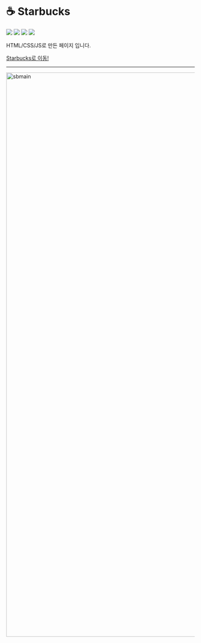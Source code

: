 # ☕️ Starbucks  
<img src="https://img.shields.io/badge/HTML5-E34F26?style=flat&logo=HTML5&logoColor=white"/> <img src="https://img.shields.io/badge/CSS3-1572B6?style=flat&logo=CSS3&logoColor=white"/> <img src="https://img.shields.io/badge/JavaScript-F7Df1E?style=flat&logo=JavaScript&logoColor=white"/> <img src="https://img.shields.io/badge/Netlify-00C7B7?style=flat&logo=Netlify&logoColor=white"/> 

HTML/CSS/JS로 만든 페이지 입니다.

[Starbucks로 이동!](https://amazing-sunshine-ae8f38.netlify.app/)

---
<img width="1508" alt="sbmain" src="https://user-images.githubusercontent.com/121228651/218648006-450dbb3e-38a1-4d2f-bb40-8a18942367c7.png">
